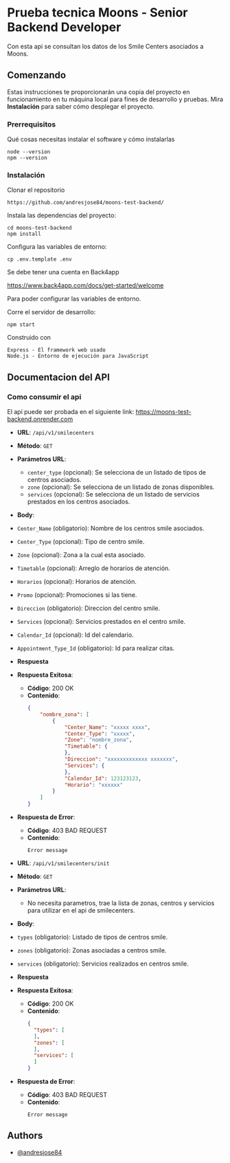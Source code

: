 
# Prueba tecnica Moons - Senior Backend Developer

Con esta api se consultan los datos de los Smile Centers asociados a Moons.

## Comenzando

Estas instrucciones te proporcionarán una copia del proyecto en funcionamiento en tu máquina local para fines de desarrollo y pruebas. Mira **Instalación** para saber cómo desplegar el proyecto.

### Prerrequisitos

Qué cosas necesitas instalar el software y cómo instalarlas

```
node --version
npm --version
```

### Instalación

Clonar el repositorio
```
https://github.com/andresjose84/moons-test-backend/
```

Instala las dependencias del proyecto:
```
cd moons-test-backend
npm install
```

Configura las variables de entorno:
```
cp .env.template .env
```

Se debe tener una cuenta en Back4app 

https://www.back4app.com/docs/get-started/welcome

Para poder configurar las variables de entorno.

Corre el servidor de desarrollo:
```
npm start
```

Construido con

    Express - El framework web usado
    Node.js - Entorno de ejecución para JavaScript

## Documentacion del API

### Como consumir el api

El api puede ser probada en el siguiente link:
https://moons-test-backend.onrender.com

- **URL**: `/api/v1/smilecenters`
- **Método**: `GET`

- **Parámetros URL**:
  - `center_type` (opcional): Se selecciona de un listado de tipos de centros asociados.
  - `zone` (opcional): Se selecciona de un listado de zonas disponibles.
  - `services` (opcional): Se selecciona de un listado de servicios prestados en los centros asociados.

- **Body**:
 - `Center_Name` (obligatorio): Nombre de los centros smile asociados.
 - `Center_Type` (opcional): Tipo de centro smile.
 - `Zone` (opcional): Zona a la cual esta asociado.
 - `Timetable` (opcional): Arreglo de horarios de atención.
 - `Horarios` (opcional): Horarios de atención.
 - `Promo` (opcional): Promociones si las tiene.
 - `Direccion` (obligatorio): Direccion del centro smile.
 - `Services` (opcional): Servicios prestados en el centro smile.
 - `Calendar_Id` (opcional): Id del calendario.
 - `Appointment_Type_Id` (obligatorio): Id para realizar citas.

- **Respuesta**

- **Respuesta Exitosa**:
  - **Código**: 200 OK
  - **Contenido**:
    ```json
    {
        "nombre_zona": [
            {
                "Center_Name": "xxxxx xxxx",
                "Center_Type": "xxxxx",
                "Zone": "nombre_zona",
                "Timetable": {
                },
                "Direccion": "xxxxxxxxxxxxx xxxxxxx",
                "Services": {
                },
                "Calendar_Id": 123123123,
                "Horario": "xxxxxx"
            }
        ]
    }
    ```

- **Respuesta de Error**:
  - **Código**: 403 BAD REQUEST
  - **Contenido**:
    ```string
    Error message
    ```

- **URL**: `/api/v1/smilecenters/init`
- **Método**: `GET`

- **Parámetros URL**:
  - No necesita parametros, trae la lista de zonas, centros y servicios para utilizar en el api de smilecenters.

- **Body**:
 - `types` (obligatorio): Listado de tipos de centros smile.
 - `zones` (obligatorio): Zonas asociadas a centros smile.
 - `services` (obligatorio): Servicios realizados en centros smile.

- **Respuesta**

- **Respuesta Exitosa**:
  - **Código**: 200 OK
  - **Contenido**:
    ```json
    {
      "types": [
      ],
      "zones": [
      ],
      "services": [
      ]
    }
    ```

- **Respuesta de Error**:
  - **Código**: 403 BAD REQUEST
  - **Contenido**:
    ```string
    Error message
    ```


## Authors

- [@andresjose84](https://github.com/andresjose84)

